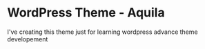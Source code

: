 # WordPress Theme - Aquila

I've creating this theme just for learning wordpress advance theme developement